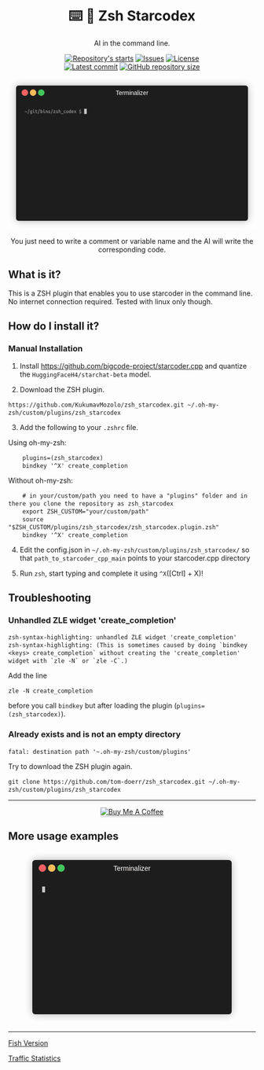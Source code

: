<h1 align="center">⌨️ 🦾 Zsh Starcodex</h1>

<p align="center">
    AI in the command line.
</p>

<p align="center">
    <a href="https://github.com/tom-doerr/zsh_codex/stargazers"
        ><img
            src="https://img.shields.io/github/stars/tom-doerr/zsh_codex?colorA=2c2837&colorB=c9cbff&style=for-the-badge&logo=starship style=flat-square"
            alt="Repository's starts"
    /></a>
    <a href="https://github.com/tom-doerr/zsh_codex/issues"
        ><img
            src="https://img.shields.io/github/issues-raw/tom-doerr/zsh_codex?colorA=2c2837&colorB=f2cdcd&style=for-the-badge&logo=starship style=flat-square"
            alt="Issues"
    /></a>
    <a href="https://github.com/tom-doerr/zsh_codex/blob/main/LICENSE"
        ><img
            src="https://img.shields.io/github/license/tom-doerr/zsh_codex?colorA=2c2837&colorB=b5e8e0&style=for-the-badge&logo=starship style=flat-square"
            alt="License"
    /><br />
    <a href="https://github.com/tom-doerr/zsh_codex/commits/main"
		><img
			src="https://img.shields.io/github/last-commit/tom-doerr/zsh_codex/main?colorA=2c2837&colorB=ddb6f2&style=for-the-badge&logo=starship style=flat-square"
			alt="Latest commit"
    /></a>
    <a href="https://github.com/tom-doerr/zsh_codex"
        ><img
            src="https://img.shields.io/github/repo-size/tom-doerr/zsh_codex?colorA=2c2837&colorB=89DCEB&style=for-the-badge&logo=starship style=flat-square"
            alt="GitHub repository size"
    /></a>
</p>

<p align="center">
    <img src='https://github.com/tom-doerr/bins/raw/main/zsh_codex/zc4.gif'>
    <p align="center">
        You just need to write a comment or variable name and the AI will write the corresponding code.
    </p>
</p>


## What is it?

This is a ZSH plugin that enables you to use starcoder in the command line. No internet connection required. Tested with linux only though.

## How do I install it?
### Manual Installation
1. Install https://github.com/bigcode-project/starcoder.cpp and quantize the ```HuggingFaceH4/starchat-beta``` model.

2. Download the ZSH plugin.

```
https://github.com/KukumavMozolo/zsh_starcodex.git ~/.oh-my-zsh/custom/plugins/zsh_starcodex 
```

3. Add the following to your `.zshrc` file.

Using oh-my-zsh:
```
    plugins=(zsh_starcodex)
    bindkey '^X' create_completion
```
Without oh-my-zsh:
```
    # in your/custom/path you need to have a "plugins" folder and in there you clone the repository as zsh_starcodex
    export ZSH_CUSTOM="your/custom/path"
    source "$ZSH_CUSTOM/plugins/zsh_starcodex/zsh_starcodex.plugin.zsh"
    bindkey '^X' create_completion
```

4. Edit the config.json in ```~/.oh-my-zsh/custom/plugins/zsh_starcodex/``` so that ```path_to_starcoder_cpp_main``` points
to your starcoder.cpp directory

5. Run `zsh`, start typing and complete it using `^X`([Ctrl] + X)!


## Troubleshooting 

### Unhandled ZLE widget 'create_completion'

```
zsh-syntax-highlighting: unhandled ZLE widget 'create_completion'
zsh-syntax-highlighting: (This is sometimes caused by doing `bindkey <keys> create_completion` without creating the 'create_completion' widget with `zle -N` or `zle -C`.)
```

Add the line 
```
zle -N create_completion
```
before you call `bindkey` but after loading the plugin (`plugins=(zsh_starcodex)`).

### Already exists and is not an empty directory
```
fatal: destination path '~.oh-my-zsh/custom/plugins'
```
Try to download the ZSH plugin again.
```
git clone https://github.com/tom-doerr/zsh_starcodex.git ~/.oh-my-zsh/custom/plugins/zsh_starcodex
```
---
<p align="center">
    <a href="https://www.buymeacoffee.com/TomDoerr" target="_blank"><img src="https://www.buymeacoffee.com/assets/img/custom_images/orange_img.png" alt="Buy Me A Coffee" style="height: 41px !important;width: 174px !important;box-shadow: 0px 3px 2px 0px rgba(190, 190, 190, 0.5) !important;-webkit-box-shadow: 0px 3px 2px 0px rgba(190, 190, 190, 0.5) !important;" ></a>
</p>

## More usage examples
<p align="center">
    <img src='https://github.com/tom-doerr/bins/raw/main/zsh_codex/update_insert/all.gif'>
    <p align="center">
    </p>
</p>

-------------------------------------------------------------------

[Fish Version](https://github.com/tom-doerr/codex.fish)

[Traffic Statistics](https://tom-doerr.github.io/github_repo_stats_data/tom-doerr/zsh_codex/latest-report/report.html)
